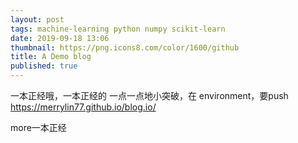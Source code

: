 ```yaml
---
layout: post
tags: machine-learning python numpy scikit-learn
date: 2019-09-18 13:06
thumbnail: https://png.icons8.com/color/1600/github
title: A Demo blog
published: true
---
```


一本正经哦，一本正经的
一点一点地小突破，在  environment，要push
https://merrylin77.github.io/blog.io/
<!--more-->

more一本正经